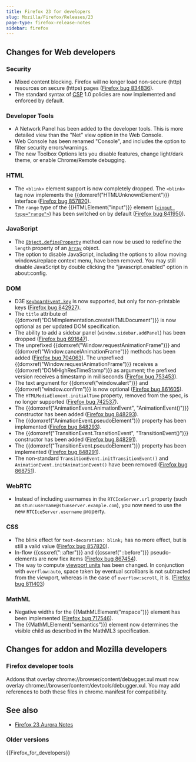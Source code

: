 ```yaml
---
title: Firefox 23 for developers
slug: Mozilla/Firefox/Releases/23
page-type: firefox-release-notes
sidebar: firefox
---
```


## Changes for Web developers

### Security

- Mixed content blocking. Firefox will no longer load non-secure (http) resources on secure (https) pages ([Firefox bug 834836](https://bugzil.la/834836)).
- The standard syntax of [CSP](/en-US/docs/Web/HTTP/Guides/CSP) 1.0 policies are now implemented and enforced by default.

### Developer Tools

- A Network Panel has been added to the developer tools. This is more detailed view than the "Net" view option in the Web Console.
- Web Console has been renamed "Console", and includes the option to filter security errors/warnings.
- The new Toolbox Options lets you disable features, change light/dark theme, or enable Chrome/Remote debugging.

### HTML

- The `<blink>` element support is now completely dropped. The `<blink>` tag now implements the {{domxref("HTMLUnknownElement")}} interface ([Firefox bug 857820](https://bugzil.la/857820)).
- The `range` type of the {{HTMLElement("input")}} element ([`<input type="range">`](/en-US/docs/Web/HTML/Reference/Elements/input/range)) has been switched on by default ([Firefox bug 841950](https://bugzil.la/841950)).

### JavaScript

- The [`Object.defineProperty`](/en-US/docs/Web/JavaScript/Reference/Global_Objects/Object/defineProperty) method can now be used to redefine the `length` property of an [`Array`](/en-US/docs/Web/JavaScript/Reference/Global_Objects/Array) object.
- The option to disable JavaScript, including the options to allow moving windows/replace context menu, have been removed. You may still disable JavaScript by double clicking the "javascript.enabled" option in about:config.

### DOM

- D3E [`KeyboardEvent.key`](/en-US/docs/Web/API/KeyboardEvent/key) is now supported, but only for non-printable keys ([Firefox bug 842927](https://bugzil.la/842927)).
- The `title` attribute of {{domxref("DOMImplementation.createHTMLDocument")}} is now optional as per updated DOM specification.
- The ability to add a sidebar panel (`window.sidebar.addPanel`) has been dropped ([Firefox bug 691647](https://bugzil.la/691647)).
- The unprefixed {{domxref("Window.requestAnimationFrame")}} and {{domxref("Window.cancelAnimationFrame")}} methods has been added ([Firefox bug 704063](https://bugzil.la/704063)). The unprefixed {{domxref("Window.requestAnimationFrame")}} receives a {{domxref("DOMHighResTimeStamp")}} as argument; the prefixed version receives a timestamp in milliseconds ([Firefox bug 753453](https://bugzil.la/753453)).
- The text argument for {{domxref("window.alert")}} and {{domxref("window.confirm")}} is now optional ([Firefox bug 861605](https://bugzil.la/861605)).
- The `HTMLMediaElement.initialTime` property, removed from the spec, is no longer supported ([Firefox bug 742537](https://bugzil.la/742537)).
- The {{domxref("AnimationEvent.AnimationEvent", "AnimationEvent()")}} constructor has been added ([Firefox bug 848293](https://bugzil.la/848293)).
- The {{domxref("AnimationEvent.pseudoElement")}} property has been implemented ([Firefox bug 848293](https://bugzil.la/848293)).
- The {{domxref("TransitionEvent.TransitionEvent", "TransitionEvent()")}} constructor has been added ([Firefox bug 848291](https://bugzil.la/848291)).
- The {{domxref("TransitionEvent.pseudoElement")}} property has been implemented ([Firefox bug 848291](https://bugzil.la/848291)).
- The non-standard `TransitionEvent.initTransitionEvent()` and `AnimationEvent.initAnimationEvent()` have been removed ([Firefox bug 868751](https://bugzil.la/868751)).

### WebRTC

- Instead of including usernames in the `RTCIceServer.url` property (such as `stun:username@stunserver.example.com`), you now need to use the new `RTCIceServer.username` property.

### CSS

- The blink effect for `text-decoration: blink;` has no more effect, but is still a valid value ([Firefox bug 857820](https://bugzil.la/857820)).
- In-flow {{cssxref("::after")}} and {{cssxref("::before")}} pseudo-elements are now flex items ([Firefox bug 867454](https://bugzil.la/867454)).
- The way to compute [viewport units](/en-US/docs/Web/CSS/length#relative_length_units_based_on_viewport) has been changed. In conjunction with `overflow:auto`, space taken by eventual scrollbars is not subtracted from the viewport, whereas in the case of `overflow:scroll`, it is. ([Firefox bug 811403](https://bugzil.la/811403))

### MathML

- Negative widths for the {{MathMLElement("mspace")}} element has been implemented ([Firefox bug 717546](https://bugzil.la/717546)).
- The {{MathMLElement("semantics")}} element now determines the visible child as described in the MathML3 specification.

## Changes for addon and Mozilla developers

### Firefox developer tools

Addons that overlay chrome://browser/content/debugger.xul must now overlay chrome://browser/content/devtools/debugger.xul. You may add references to both these files in chrome.manifest for compatibility.

## See also

- [Firefox 23 Aurora Notes](https://website-archive.mozilla.org/www.mozilla.org/firefox_releasenotes/en-us/firefox/23.0a2/auroranotes/)

### Older versions

{{Firefox_for_developers}}
